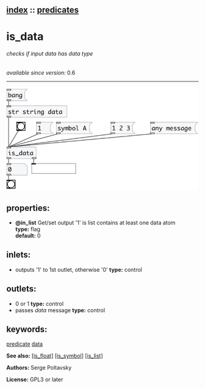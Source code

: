 [index](index.html) :: [predicates](category_predicates.html)
---

# is_data

###### checks if input data has *data* type

*available since version:* 0.6

---




[![example](../examples/img/is_data.jpg)](../examples/pd/is_data.pd)







## properties:

* **@in_list** 
Get/set output &#39;1&#39; is list contains at least one data atom<br>
__type:__ flag<br>
__default:__ 0<br>



## inlets:

* outputs &#39;1&#39; to 1st outlet, otherwise &#39;0&#39; 
__type:__ control<br>



## outlets:

* 0 or 1
__type:__ control<br>
* passes *data* message
__type:__ control<br>



## keywords:

[predicate](keywords/predicate.html)
[data](keywords/data.html)



**See also:**
[\[is_float\]](is_float.html)
[\[is_symbol\]](is_symbol.html)
[\[is_list\]](is_list.html)




**Authors:** Serge Poltavsky




**License:** GPL3 or later





